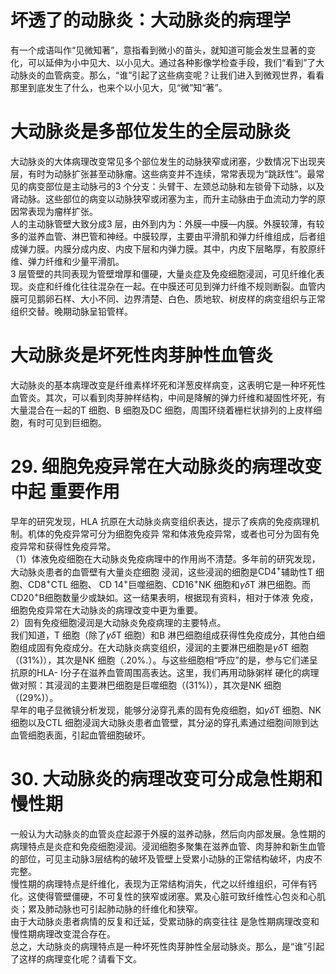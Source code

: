 # 坏透了的动脉炎：大动脉炎的病理学  
有一个成语叫作“见微知著”，意指看到微小的苗头，就知道可能会发生显著的变化，可以延伸为小中见大、以小见大。通过各种影像学检查手段，我们“看到”了大动脉炎的血管病变。那么，“谁”引起了这些病变呢？让我们进入到微观世界，看看那里到底发生了什么，也来个以小见大，见“微”知“著”。  
#  大动脉炎是多部位发生的全层动脉炎  
大动脉炎的大体病理改变常见多个部位发生的动脉狭窄或闭塞，少数情况下出现夹层，有时为动脉扩张甚至动脉瘤。这些病变并不连续，常常表现为“跳跃性”。最常见的病变部位是主动脉弓的3 个分支：头臂干、左颈总动脉和左锁骨下动脉，以及肾动脉。这些部位的病变以动脉狭窄或闭塞为主，而升主动脉由于血流动力学的原因常表现为瘤样扩张。  
人的主动脉管壁大致分成3 层，由外到内为：外膜—中膜—内膜。外膜较薄，有较多的滋养血管、淋巴管和神经。中膜较厚，主要由平滑肌和弹力纤维组成，后者组成弹力膜。内膜分成内皮、内皮下层和内弹力膜。其中，内皮下层略厚，有胶原纤维、弹力纤维和少量平滑肌。  
3 层管壁的共同表现为管壁增厚和僵硬，大量炎症及免疫细胞浸润，可见纤维化表现。炎症和纤维化往往混杂在一起。在中膜还可见到弹力纤维不规则断裂。血管内膜可见鹅卵石样、大小不同、边界清楚、白色、质地软、树皮样的病变组织与正常组织交替。晚期动脉呈铅管样。  
#  大动脉炎是坏死性肉芽肿性血管炎  
大动脉炎的基本病理改变是纤维素样坏死和洋葱皮样病变，这表明它是一种坏死性血管炎。其次，可以看到肉芽肿样结构，中间是降解的弹力纤维和凝固性坏死，有大量混合在一起的T 细胞、B 细胞及DC 细胞，周围环绕着栅栏状排列的上皮样细胞，有时可见到巨细胞。  
# 29.  细胞免疫异常在大动脉炎的病理改变中起  重要作用  
早年的研究发现，HLA 抗原在大动脉炎病变组织表达，提示了疾病的免疫病理机制。机体的免疫异常可分为细胞免疫异 常和体液免疫异常，或者也可分为固有免疫异常和获得性免疫异常。  
（1）体液免疫细胞在大动脉炎免疫病理中的作用尚不清楚。多年前的研究发现，大动脉炎患者的血管壁有大量炎症细胞  浸润，这些浸润的细胞是$\mathrm{CD4^{+}}$辅助性T 细胞、$\mathrm{CD8^{+}C T L}$ 细胞、  CD $14^{+}$巨噬细胞、$\mathrm{CD16^{+}N K}$ 细胞和$\gamma\delta\mathrm{T}$ 淋巴细胞。而$\mathrm{{CD20^{+}B}}$细胞数量少或缺如。这一结果表明，根据现有资料，相对于体液 免疫，细胞免疫异常在大动脉炎的病理改变中更为重要。  
2）固有免疫细胞浸润是大动脉炎免疫病理的主要特点。  
我们知道，T 细胞（除了$\gamma\delta\mathrm{T}$ 细胞）和B 淋巴细胞组成获得性免疫成分，其他白细胞组成固有免疫成分。在大动脉炎病变组织，浸润的主要淋巴细胞是$\gamma\delta\mathrm{T}$ 细胞（$(31\%)$），其次是NK 细胞（$.20\%.$）。与这些细胞相“呼应”的是，参与它们递呈抗原的HLA- Ⅰ分子在滋养血管周围高表达。这里，我们再用动脉粥样 硬化的病理做对照：其浸润的主要淋巴细胞是巨噬细胞（$(31\%)$），其次是NK 细胞（$\left(29\%\right)$）。  
早年的电子显微镜分析发现，能够分泌穿孔素的固有免疫细胞，如$\gamma\delta\mathrm{T}$ 细胞、NK 细胞以及CTL 细胞浸润大动脉炎患者血管壁，其分泌的穿孔素通过细胞间隙到达血管细胞表面，引起血管细胞破坏。  
# 30. 大动脉炎的病理改变可分成急性期和慢性期  
一般认为大动脉炎的血管炎症起源于外膜的滋养动脉，然后向内部发展。急性期的病理特点是炎症和免疫细胞浸润。浸润细胞多聚集在滋养血管、肉芽肿和新生血管的部位，可见主动脉3层结构的破坏及管壁上受累小动脉的正常结构破坏，内皮不完整。  
慢性期的病理特点是纤维化，表现为正常结构消失，代之以纤维组织，可伴有钙化。这使得管壁僵硬，不可复性的狭窄或闭塞。累及心脏可致纤维性心包炎和心肌炎；累及肺动脉也可引起肺动脉的纤维化和狭窄。  
由于大动脉炎患者病情的反复和迁延，受累动脉的病变往往 是急性期病理改变和慢性期病理改变混合存在。  
总之，大动脉炎的病理特点是一种坏死性肉芽肿性全层动脉炎。那么，是“谁”引起了这样的病理变化呢？请看下文。  
